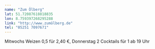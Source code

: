 ```yaml
---
name: "Zum Ölberg"
lat: 51.72087618818835 
lon: 8.759397268295288
link: "http://www.zumölberg.de"
tel: "05251 7097671"
---
```

Mitwochs Weizen 0,5 für 2,40 €, Donnerstag 2 Cocktails für 1 ab 19 Uhr
